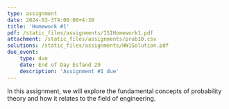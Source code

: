```yaml
---
type: assignment
date: 2024-03-3T4:00:00+4:30
title: 'Homework #1'
pdf: /static_files/assignments/ISIHomework1.pdf
attachment: /static_files/assignments/prob10.csv
solutions: /static_files/assignments/HW1Solution.pdf
due_event: 
    type: due
    date: End of Day Esfand 29
    description: 'Assignment #1 due'
---
```

In this assignment, we will explore the fundamental concepts of probability theory and how it relates to the field of
engineering.
